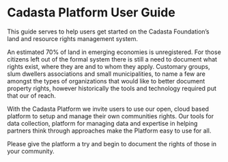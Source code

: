 # Cadasta Platform User Guide

This guide serves to help users get started on the Cadasta Foundation’s land and resource rights management system.

An estimated 70% of land in emerging economies is unregistered. For those citizens left out of the formal system there is still a need to document what rights exist, where they are and to whom they apply. Customary groups, slum dwellers associations and small municipalities, to name a few are amongst the types of organizations that would like to better document property rights, however historically the tools and technology required put that our of reach.

With the Cadasta Platform we invite users to use our open, cloud based platform to setup and manage their own communities rights. Our tools for data collection, platform for managing data and expertise in helping partners think through approaches make the Platform easy to use for all.

Please give the platform a try and begin to document the rights of those in your community. 

